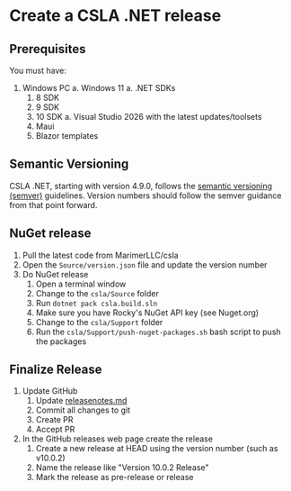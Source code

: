 # Create a CSLA .NET release

## Prerequisites

You must have:

1. Windows PC
  a. Windows 11
  a. .NET SDKs
     1. 8 SDK
     1. 9 SDK
     1. 10 SDK
  a. Visual Studio 2026 with the latest updates/toolsets
     1. Maui
     1. Blazor templates

## Semantic Versioning

CSLA .NET, starting with version 4.9.0, follows the [semantic versioning (semver)](https://semver.org/) guidelines. Version numbers should follow the semver guidance from that point forward.

## NuGet release

1. Pull the latest code from MarimerLLC/csla
1. Open the `Source/version.json` file and update the version number
1. Do NuGet release
   1. Open a terminal window
   1. Change to the `csla/Source` folder
   1. Run `dotnet pack csla.build.sln`
   1. Make sure you have Rocky's NuGet API key (see Nuget.org)
   1. Change to the `csla/Support` folder
   1. Run the `csla/Support/push-nuget-packages.sh` bash script to push the packages

## Finalize Release

1. Update GitHub
   1. Update [releasenotes.md](https://github.com/MarimerLLC/csla/blob/master/releasenotes.md)
   1. Commit all changes to git
   1. Create PR
   1. Accept PR
1. In the GitHub releases web page create the release
   1. Create a new release at HEAD using the version number (such as v10.0.2)
   1. Name the release like "Version 10.0.2 Release"
   1. Mark the release as pre-release or release
